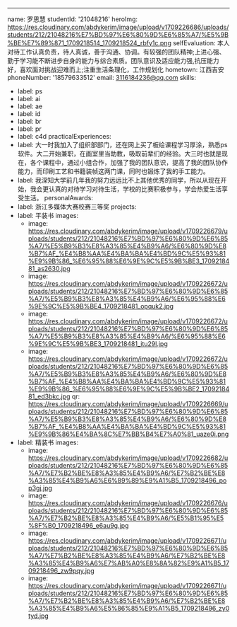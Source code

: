 ---
name: 罗思慧
studentId: '21048216'
heroImg: https://res.cloudinary.com/abdykerim/image/upload/v1709226686/uploads/students/212/21048216%E7%BD%97%E6%80%9D%E6%85%A7/%E5%9B%BE%E7%89%871_1709218514_1709218524_rbfy1c.png
selfEvaluation: 本人对待工作认真负责，待人真诚，善于沟通、协调。有较强的团队精神;上进心强、勤于学习能不断进步自身的能力与综合素质。团队意识及适应能力强,抗压能力好，喜欢面对挑战迎难而上;注重生活条理化，工作规划化
hometown: 江西吉安
phoneNumber: '18579633512'
email: 3116184236@qq.com
skills:
  - label: ps
  - label: ai
  - label: ae
  - label: id
  - label: br
  - label: pr
  - label: c4d
practicalExperiences:
  - label: 大一时我加入了组织部部门，还在网上买了板绘课程学习厚涂，熟悉ps软件。大二开始兼职，在画室里当助教，吸取前辈们的经验。大三时也就是现在，各个课程中，通过小组合作，加强了我的团队意识，提高了我的团队协作能力，而印刷工艺和书籍装帧这两门课，同时也锻炼了我的手工能力。
  - label: 我深知大学前几年我的努力远远比不上其他优秀的同学，所以从现在开始，我会更认真的对待学习对待生活，学校的比赛积极参与，学会热爱生活享受生活。
personalAwards:
  - label: 浙江多媒体大赛校赛三等奖
projects:
  - label: 平装书
    images:
      - image: https://res.cloudinary.com/abdykerim/image/upload/v1709226679/uploads/students/212/21048216%E7%BD%97%E6%80%9D%E6%85%A7/%E5%B9%B3%E8%A3%85%E4%B9%A6/%E6%80%9D%E8%B7%AF_%E4%B8%AA%E4%BA%BA%E4%BD%9C%E5%93%81%E9%9B%86_%E6%95%88%E6%9E%9C%E5%9B%BE3_1709218481_as2630.jpg
      - image: https://res.cloudinary.com/abdykerim/image/upload/v1709226672/uploads/students/212/21048216%E7%BD%97%E6%80%9D%E6%85%A7/%E5%B9%B3%E8%A3%85%E4%B9%A6/%E6%95%88%E6%9E%9C%E5%9B%BE4_1709218481_opquk2.jpg
      - image: https://res.cloudinary.com/abdykerim/image/upload/v1709226672/uploads/students/212/21048216%E7%BD%97%E6%80%9D%E6%85%A7/%E5%B9%B3%E8%A3%85%E4%B9%A6/%E6%95%88%E6%9E%9C%E5%9B%BE3_1709218481_itu29l.jpg
      - image: https://res.cloudinary.com/abdykerim/image/upload/v1709226672/uploads/students/212/21048216%E7%BD%97%E6%80%9D%E6%85%A7/%E5%B9%B3%E8%A3%85%E4%B9%A6/%E6%80%9D%E8%B7%AF_%E4%B8%AA%E4%BA%BA%E4%BD%9C%E5%93%81%E9%9B%86_%E6%95%88%E6%9E%9C%E5%9B%BE2_1709218481_ed3bkc.jpg
    qr: https://res.cloudinary.com/abdykerim/image/upload/v1709226669/uploads/students/212/21048216%E7%BD%97%E6%80%9D%E6%85%A7/%E5%B9%B3%E8%A3%85%E4%B9%A6/%E6%80%9D%E8%B7%AF_%E4%B8%AA%E4%BA%BA%E4%BD%9C%E5%93%81%E9%9B%86%E4%BA%8C%E7%BB%B4%E7%A0%81_uaze0i.png
  - label: 精装书
    images:
      - image: https://res.cloudinary.com/abdykerim/image/upload/v1709226682/uploads/students/212/21048216%E7%BD%97%E6%80%9D%E6%85%A7/%E7%B2%BE%E8%A3%85%E4%B9%A6/%E7%B2%BE%E8%A3%85%E4%B9%A6%E6%89%89%E9%A1%B5_1709218496_pop3gj.jpg
      - image: https://res.cloudinary.com/abdykerim/image/upload/v1709226676/uploads/students/212/21048216%E7%BD%97%E6%80%9D%E6%85%A7/%E7%B2%BE%E8%A3%85%E4%B9%A6/%E5%B1%95%E5%8F%B0_1709218496_e6au9g.jpg
      - image: https://res.cloudinary.com/abdykerim/image/upload/v1709226671/uploads/students/212/21048216%E7%BD%97%E6%80%9D%E6%85%A7/%E7%B2%BE%E8%A3%85%E4%B9%A6/%E7%B2%BE%E8%A3%85%E4%B9%A6%E7%AB%A0%E8%8A%82%E9%A1%B5_1709218496_zw9pqy.jpg
      - image: https://res.cloudinary.com/abdykerim/image/upload/v1709226671/uploads/students/212/21048216%E7%BD%97%E6%80%9D%E6%85%A7/%E7%B2%BE%E8%A3%85%E4%B9%A6/%E7%B2%BE%E8%A3%85%E4%B9%A6%E5%86%85%E9%A1%B5_1709218496_zy0tyd.jpg
